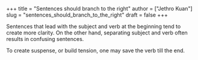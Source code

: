 +++
title = "Sentences should branch to the right"
author = ["Jethro Kuan"]
slug = "sentences_should_branch_to_the_right"
draft = false
+++

Sentences that lead with the subject and verb at the beginning tend to create
more clarity. On the other hand, separating subject and verb often results in
confusing sentences.

To create suspense, or build tension, one may save the verb till the end.
